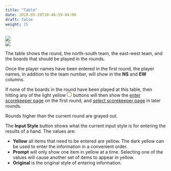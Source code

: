 ```yaml
---
title: "Table"
date: 2018-05-20T10:46:59-04:00
draft: false
weight: 25
---
```


<div class="withBorder">

<img src="../images/gen/Duplicate/TableRound1.png" />

</div>

<div class="withBorder">

<img src="../images/gen/Duplicate/TableRound2.png" />

</div>

The table shows the round, the north-south team, the east-west team, and the boards that should be played in the rounds.

Once the player names have been entered in the first round, the player names, in addition to the team number, will show in the **NS** and **EW** columns.

If none of the boards in the round have been played at this table, then hitting any of the light yellow
<svg width="15.00" height="15.00" viewBox="-10.1 -10.1 20.2 20.2" class="piechart" style="display: inline-block;">
  <circle cx="0" cy="0" r="10" fill="lightyellow" stroke="black" stroke-width="1" stroke="black" stroke-width="1"></circle>
</svg>
buttons will then show the [enter scorekeeper page](enterscorekeepername.html) on the first round, and [select scorekeeper page](selectscorekeepername.html) in later rounds.

Rounds higher than the current round are grayed out.

The **Input Style** button shows what the current input style is for entering the results of a hand.  The values are:

- **Yellow** all items that need to be entered are yellow.  The dark yellow can be used to enter the information in a convenient order.  
- **Prompt** will only show one item in yellow at a time.  Selecting one of the values will cause another set of items to appear in yellow.
- **Original** is the original style of entering information.
